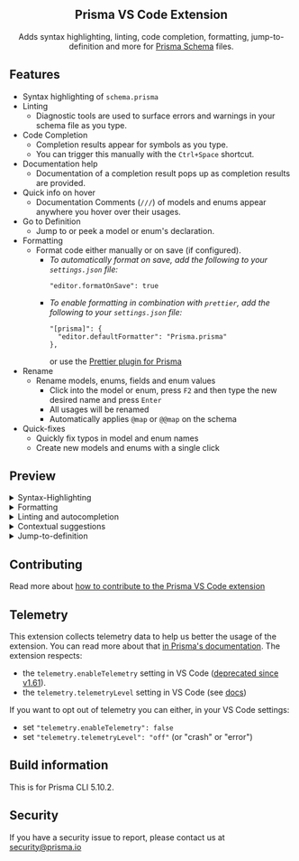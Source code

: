 <h2 align="center">Prisma VS Code Extension</h2>
<div align="center">
  Adds syntax highlighting, linting, code completion, formatting, jump-to-definition and more for <a href="https://www.prisma.io/docs/concepts/components/prisma-schema">Prisma Schema</a> files.
</div>

## Features

- Syntax highlighting of `schema.prisma`
- Linting
  - Diagnostic tools are used to surface errors and warnings in your schema file as you type.
- Code Completion
  - Completion results appear for symbols as you type.
  - You can trigger this manually with the `Ctrl+Space` shortcut.
- Documentation help
  - Documentation of a completion result pops up as completion results are provided.
- Quick info on hover
  - Documentation Comments (`///`) of models and enums appear anywhere you hover over their usages.
- Go to Definition
  - Jump to or peek a model or enum's declaration.
- Formatting
  - Format code either manually or on save (if configured).
    - _To automatically format on save, add the following to your `settings.json` file:_
      ```
      "editor.formatOnSave": true
      ```
    - _To enable formatting in combination with `prettier`, add the following to your `settings.json` file:_
      ```
      "[prisma]": {
        "editor.defaultFormatter": "Prisma.prisma"
      },
      ```
      or use the [Prettier plugin for Prisma](https://github.com/umidbekk/prettier-plugin-prisma)
- Rename
  - Rename models, enums, fields and enum values
    - Click into the model or enum, press `F2` and then type the new desired name and press `Enter`
    - All usages will be renamed
    - Automatically applies `@map` or `@@map` on the schema
- Quick-fixes
  - Quickly fix typos in model and enum names
  - Create new models and enums with a single click

## Preview

<details>
  <summary>Syntax-Highlighting</summary>

Syntax highlighting eases visual comprehension of the Prisma schema.
![Preview Schema](https://user-images.githubusercontent.com/1328733/147264843-fc32c2aa-7490-4e49-9478-abc16cbd0682.png)

</details>
<details>
  <summary>Formatting</summary>

Formatting ensures consistent indentation of your models for better readability.
![Formatting](https://user-images.githubusercontent.com/1328733/147264852-849cb539-9bdc-4916-9d0f-483536061f7c.gif)

</details>
<details>
  <summary>Linting and autocompletion</summary>

Linting shows inline errors in the schema, and autocompletion assists in defining the correct type.
![Linting and autocompletion](https://user-images.githubusercontent.com/1328733/147265321-2e1956ec-9f57-4ff3-9493-8163a727308d.gif)

</details>
<details>
  <summary>Contextual suggestions</summary>

Contextual suggestions assist in defining field types, models, and relations while formatting automatically defines back relations.
![Contextual suggestions](https://user-images.githubusercontent.com/1328733/147265323-4eb397b4-acda-4c78-9f27-1230d7ea4603.gif)

</details>
<details>
  <summary>Jump-to-definition</summary>

Easily navigate definitions, i.e. models in the Prisma schema.

![Jump-to-definition](https://user-images.githubusercontent.com/1328733/147265315-838cd63c-e0c6-485c-aec9-1b1707291719.gif)

</details>

## Contributing

Read more about [how to contribute to the Prisma VS Code extension](https://github.com/prisma/language-tools/blob/HEAD/packages/vscode/CONTRIBUTING.md)

## Telemetry

This extension collects telemetry data to help us better the usage of the extension. You can read more about that [in Prisma's documentation](https://www.prisma.io/docs/reference/more/telemetry).
The extension respects:

- the `telemetry.enableTelemetry` setting in VS Code ([deprecated since v1.61](https://code.visualstudio.com/updates/v1_61#_telemetry-settings)).
- the `telemetry.telemetryLevel` setting in VS Code (see [docs](https://code.visualstudio.com/docs/getstarted/telemetry))

If you want to opt out of telemetry you can either, in your VS Code settings:

- set `"telemetry.enableTelemetry": false`
- set `"telemetry.telemetryLevel": "off"` (or "crash" or "error")

## Build information

This is for Prisma CLI 5.10.2.

## Security

If you have a security issue to report, please contact us at [security@prisma.io](mailto:security@prisma.io?subject=[GitHub]%20Prisma%202%20Security%20Report%20VSCode)
